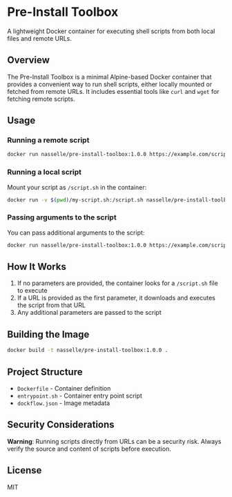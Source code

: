 # Pre-Install Toolbox

A lightweight Docker container for executing shell scripts from both local files and remote URLs.

## Overview

The Pre-Install Toolbox is a minimal Alpine-based Docker container that provides a convenient way to run shell scripts, either locally mounted or fetched from remote URLs. It includes essential tools like `curl` and `wget` for fetching remote scripts.

## Usage

### Running a remote script

```bash
docker run nasselle/pre-install-toolbox:1.0.0 https://example.com/script.sh
```

### Running a local script

Mount your script as `/script.sh` in the container:

```bash
docker run -v $(pwd)/my-script.sh:/script.sh nasselle/pre-install-toolbox:1.0.0
```

### Passing arguments to the script

You can pass additional arguments to the script:

```bash
docker run nasselle/pre-install-toolbox:1.0.0 https://example.com/script.sh arg1 arg2
```

## How It Works

1. If no parameters are provided, the container looks for a `/script.sh` file to execute
2. If a URL is provided as the first parameter, it downloads and executes the script from that URL
3. Any additional parameters are passed to the script

## Building the Image

```bash
docker build -t nasselle/pre-install-toolbox:1.0.0 .
```

## Project Structure

- `Dockerfile` - Container definition
- `entrypoint.sh` - Container entry point script
- `dockflow.json` - Image metadata

## Security Considerations

**Warning**: Running scripts directly from URLs can be a security risk. Always verify the source and content of scripts before execution.

## License

MIT